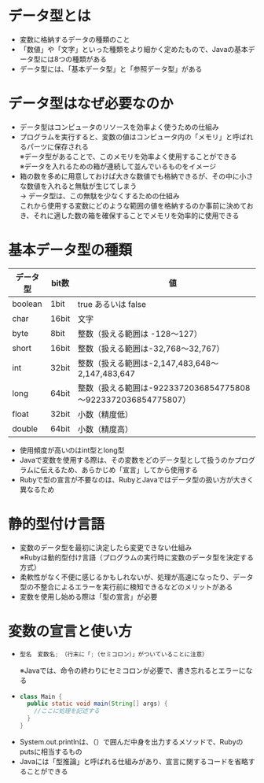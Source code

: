 # データ型とは
- 変数に格納するデータの種類のこと
- 「数値」や「文字」といった種類をより細かく定めたもので、Javaの基本データ型には8つの種類がある
- データ型には、「基本データ型」と「参照データ型」がある

# データ型はなぜ必要なのか
- データ型はコンピュータのリソースを効率よく使うための仕組み
- プログラムを実行すると、変数の値はコンピュータ内の「メモリ」と呼ばれるパーツに保存される  
  ※データ型があることで、このメモリを効率よく使用することができる  
  ※データを入れるための箱が連続して並んでいるものをイメージ  
- 箱の数を多めに用意しておけば大きな数値でも格納できるが、その中に小さな数値を入れると無駄が生じてしまう  
  → データ型は、この無駄を少なくするための仕組み  
    これから使用する変数にどのような範囲の値を格納するのか事前に決めておき、それに適した数の箱を確保することでメモリを効率的に使用できる

# 基本データ型の種類
| データ型 | bit数 |　　値 |
| --- | --- | --- |
| boolean | 1bit | true あるいは false |
| char | 16bit | 文字 |
| byte | 8bit | 整数（扱える範囲は -128～127） |
| short | 16bit | 整数（扱える範囲は-32,768～32,767） |
| int | 32bit | 整数（扱える範囲は-2,147,483,648～2,147,483,647 |
| long | 64bit | 整数（扱える範囲は-9223372036854775808～9223372036854775807） |
| float | 32bit | 小数（精度低） |
| double | 64bit | 小数（精度高） |
- 使用頻度が高いのはint型とlong型
- Javaで変数を使用する際は、その変数をどのデータ型として扱うのかプログラムに伝えるため、あらかじめ「宣言」してから使用する　　
- Rubyで型の宣言が不要なのは、RubyとJavaではデータ型の扱い方が大きく異なるため

# 静的型付け言語
- 変数のデータ型を最初に決定したら変更できない仕組み  
  ※Rubyは動的型付け言語（プログラムの実行時に変数のデータ型を決定する方式）
- 柔軟性がなく不便に感じるかもしれないが、処理が高速になったり、データ型の不整合によるエラーを実行前に検知できるなどのメリットがある
- 変数を使用し始める際は「型の宣言」が必要

# 変数の宣言と使い方
- ```java
  型名　変数名;　（行末に「;（セミコロン）」がついていることに注意）
  ```  
  ※Javaでは、命令の終わりにセミコロンが必要で、書き忘れるとエラーになる  
- ```java
  class Main {
    public static void main(String[] args) {
      //ここに処理を記述する
    }
  }
  ```
- System.out.printlnは、（）で囲んだ中身を出力するメソッドで、Rubyのputsに相当するもの  
- Javaには「型推論」と呼ばれる仕組みがあり、宣言に関するコードを省略することができる
